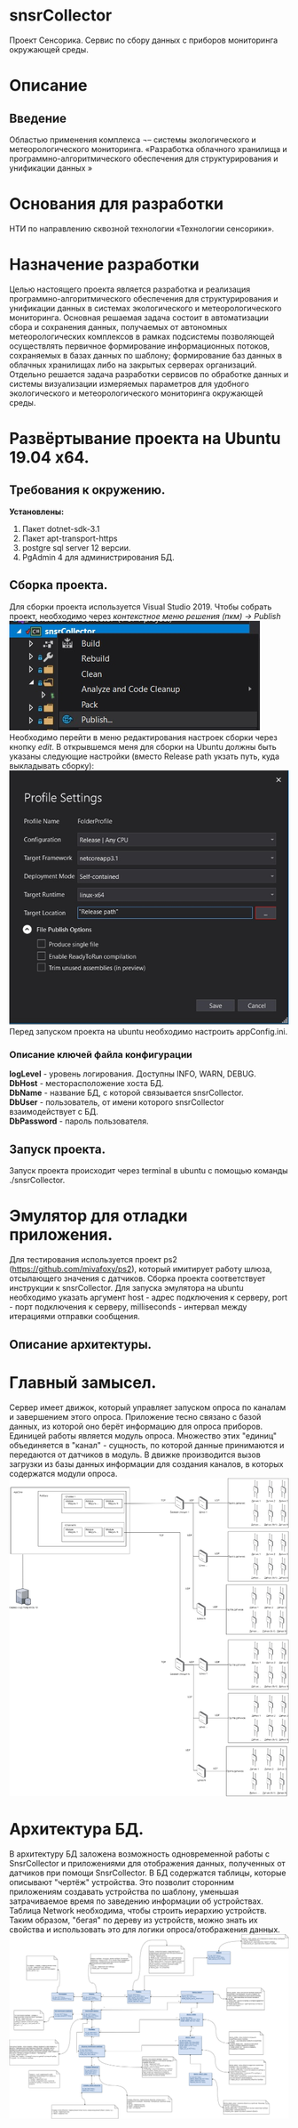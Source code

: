 # snsrCollector
Проект Сенсорика. Сервис по сбору данных с приборов мониторинга окружающей среды.

# Описание
## Введение
Областью применения комплекса ¬– системы экологического и метеорологического мониторинга.
«Разработка облачного хранилища и программно-алгоритмического обеспечения для структурирования и унификации данных »
# Основания для разработки
НТИ по направлению сквозной технологии «Технологии сенсорики».
# Назначение разработки
Целью настоящего проекта является разработка и реализация программно-алгоритмического обеспечения для структурирования и унификации данных в системах экологического и метеорологического мониторинга. Основная решаемая задача состоит в  автоматизации сбора и сохранения данных, получаемых от автономных метеорологических комплексов в рамках подсистемы позволяющей осуществлять первичное формирование информационных потоков, сохраняемых в базах данных по шаблону; формирование баз данных в облачных хранилищах либо на закрытых серверах организаций. Отдельно решается задача разработки сервисов по обработке данных и системы визуализации измеряемых параметров для удобного экологического и метеорологического мониторинга окружающей среды.

# Развёртывание проекта на Ubuntu 19.04 x64.

## Требования к окружению.
**Установлены:**  
1. Пакет dotnet-sdk-3.1
2. Пакет apt-transport-https
3. postgre sql server 12 версии.
4. PgAdmin 4 для администрирования БД.

## Сборка проекта.
Для сборки проекта используется Visual Studio 2019. Чтобы собрать проект, необходимо через *контекстное меню решения (пкм) -> Publish*  
![Alt text](/Pulish_button.jpg?raw=true "Переход к публикации приложения.")  
Необходимо перейти в меню редактирования настроек сборки через кнопку *edit*. В открывшемся меня для сборки на Ubuntu должны быть указаны следующие настройки (вместо Release path укзать путь, куда выкладывать сборку):  
![Alt text](/Profile_Settings.jpg?raw=true "Настройки публикации приложения.")  
Перед запуском проекта на ubuntu необходимо настроить appConfig.ini. 

### Описание ключей файла конфигурации
**logLevel** - уровень логирования. Доступны INFO, WARN, DEBUG.  
**DbHost** - месторасположение хоста БД.  
**DbName** - название БД, с которой связывается snsrCollector.  
**DbUser** - пользователь, от имени которого snsrCollector взаимодействует с БД.  
**DbPassword** - пароль пользователя.  

## Запуск проекта.
Запуск проекта происходит через terminal в ubuntu с помощью команды ./snsrCollector.

# Эмулятор для отладки приложения.
Для тестирования используется проект ps2 (https://github.com/mivafoxy/ps2), который имитирует работу шлюза, отсылающего значения с датчиков. Сборка проекта соответствует инструкции к snsrCollector. Для запуска эмулятора на ubuntu необходимо указать аргумент host - адрес подключения к серверу, port - порт подключения к серверу, milliseconds - интервал между итерациями отправки сообщения.

## Описание архитектуры.

# Главный замысел.
Сервер имеет движок, который управляет запуском опроса по каналам и завершением этого опроса. Приложение тесно связано с базой данных, из которой оно берёт информацию для опроса приборов. Единицей работы является модуль опроса. Множество этих "единиц" объединяется в "канал" - сущность, по которой данные принимаются и передаются от датчиков в модуль. 
В движке производится вызов загрузки из базы данных информации для создания каналов, в которых содержатся модули опроса. 
![Alt text](/SnsrCollector.jpg?raw=true "Концепция приложения.") 

# Архитектура БД.
В архитектуру БД заложена возможность одновременной работы с SnsrCollector и приложениями для отображения данных, полученных от датчиков при помощи SnsrCollector. 
В БД содержатся таблицы, которые описывают "чертёж" устройства. Это позволит сторонним приложениям создавать устройства по шаблону, уменьшая затрачиваемое время по заведению информации об устройствах.  
Таблица Network необходима, чтобы строить иерархию устройств. Таким образом, "бегая" по дереву из устройств, можно знать их свойства и использовать это для логики опроса/отображения данных.
![Alt text](/SensoricaDB.png?raw=true "Архитектура базы данных.") 